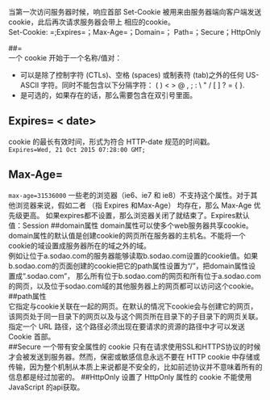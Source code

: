 当第一次访问服务器时候，响应首部 Set-Cookie 被用来由服务器端向客户端发送 cookie，此后再次请求服务器会带上
相应的cookie。  
Set-Cookie: <cookie-name>=<cookie-value>;Expires=<date>；Max-Age=<non-zero-digit>；Domain=<domain-value>；
Path=<path-value>；Secure；HttpOnly

##<cookie-name>=<cookie-value>  
一个 cookie 开始于一个名称/值对：  
* <cookie-name> 可以是除了控制字符 (CTLs)、空格 (spaces) 或制表符 (tab)之外的任何 US-ASCII 字符。同时不能包含以下分隔字符： ( ) < > @ , ; : \ " /  [ ] ? = { }.
* <cookie-value> 是可选的，如果存在的话，那么需要包含在双引号里面。 
## Expires= < date>
cookie 的最长有效时间，形式为符合 HTTP-date 规范的时间戳。  
`Expires=Wed, 21 Oct 2015 07:28:00 GMT;`
## Max-Age=<non-zero-digit>
`max-age=31536000`
一些老的浏览器（ie6、ie7 和 ie8）不支持这个属性。对于其他浏览器来说，假如二者 （指 Expires 和Max-Age） 均存在，那么 Max-Age 优先级更高。
如果expires都不设置，那么浏览器关闭了就结束了。Expires默认值：Session
##domain属性
domain属性可以使多个web服务器共享cookie。domain属性的默认值是创建cookie的网页所在服务器的主机名。不能将一个cookie的域设置成服务器所在的域之外的域。  
例如让位于a.sodao.com的服务器能够读取b.sodao.com设置的cookie值。如果b.sodao.com的页面创建的cookie把它的path属性设置为“/”，把domain属性设置成“.sodao.com”，
那么所有位于b.sodao.com的网页和所有位于a.sodao.com的网页，以及位于sodao.com域的其他服务器上的网页都可以访问这个cookie。
##path属性  
它指定与cookie关联在一起的网页。在默认的情况下cookie会与创建它的网页，该网页处于同一目录下的网页以及与这个网页所在目录下的子目录下的网页关联。
指定一个 URL 路径，这个路径必须出现在要请求的资源的路径中才可以发送 Cookie 首部。  
##Secure
一个带有安全属性的 cookie 只有在请求使用SSL和HTTPS协议的时候才会被发送到服务器。然而，保密或敏感信息永远不要在 HTTP cookie 中存储或传输，因为整个机制从本质上来说都是不安全的，比如前述协议并不意味着所有的信息都是经过加密的。
##HttpOnly
设置了 HttpOnly 属性的 cookie 不能使用 JavaScript 的api获取。




